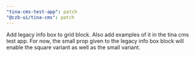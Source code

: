 ```yaml
---
"tina-cms-test-app": patch
"@czb-ui/tina-cms": patch
---
```


Add legacy info box to grid block. Also add examples of it in the tina cms test app. For now, the small prop given to the legacy info box block will enable the square variant as well as the small variant.

